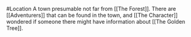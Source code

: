 #Location 
A town presumable not far from [[The Forest]]. There are [[Adventurers]] that can be found in the town, and [[The Character]] wondered if someone there might have information about [[The Golden Tree]].